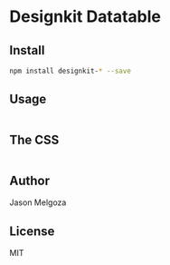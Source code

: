 # Designkit Datatable

## Install

```bash
npm install designkit-* --save
```

## Usage

```html

```

## The CSS

```css

```

## Author

Jason Melgoza

## License

MIT
